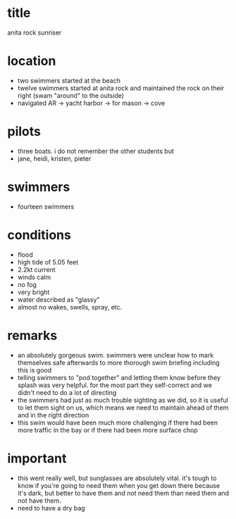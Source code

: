 # title

anita rock sunriser

# location
* two swimmers started at the beach
* twelve swimmers started at anita rock and maintained the rock on their right (swam "around" to the outside)
* navigated AR -> yacht harbor -> for mason -> cove

# pilots

* three boats. i do not remember the other students but
* jane, heidi, kristen, pieter

# swimmers
* fourteen swimmers

# conditions
* flood
* high tide of 5.05 feet
* 2.2kt current
* winds calm
* no fog
* very bright
* water described as "glassy"
* almost no wakes, swells, spray, etc.

# remarks
* an absolutely gorgeous swim. swimmers were unclear how to mark themselves safe afterwards to more thorough swim briefing including this is good
* telling swimmers to "pod together" and letting them know before they splash was very helpful. for the most part they self-correct and we didn't need to do a lot of directing
* the swimmers had just as much trouble sighting as we did, so it is useful to let them sight on us, which means we need to maintain ahead of them and in the right direction
* this swim would have been much more challenging if there had been more traffic in the bay or if there had been more surface chop

# important
* this went really well, but sunglasses are absolutely vital. it's tough to know if you're going to need them when you get down there because it's dark, but better to have them and not need them than need them and not have them.
* need to have a dry bag
